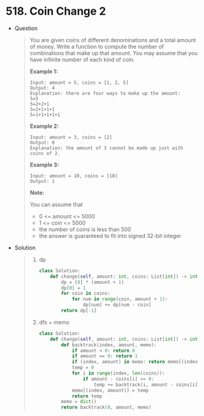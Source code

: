  # 518. Coin Change 2

- Question

  > You are given coins of different denominations and a total amount of money. Write a function to compute the number of combinations that make up that amount. You may assume that you have infinite number of each kind of coin.
  >
  > 
  >
  >  
  >
  > **Example 1:**
  >
  > ```
  > Input: amount = 5, coins = [1, 2, 5]
  > Output: 4
  > Explanation: there are four ways to make up the amount:
  > 5=5
  > 5=2+2+1
  > 5=2+1+1+1
  > 5=1+1+1+1+1
  > ```
  >
  > **Example 2:**
  >
  > ```
  > Input: amount = 3, coins = [2]
  > Output: 0
  > Explanation: the amount of 3 cannot be made up just with coins of 2.
  > ```
  >
  > **Example 3:**
  >
  > ```
  > Input: amount = 10, coins = [10] 
  > Output: 1
  > ```
  >
  >  
  >
  > **Note:**
  >
  > You can assume that
  >
  > - 0 <= amount <= 5000
  > - 1 <= coin <= 5000
  > - the number of coins is less than 500
  > - the answer is guaranteed to fit into signed 32-bit integer

- Solution

  > 1. dp
  >
  >    ```python
  >    class Solution:
  >        def change(self, amount: int, coins: List[int]) -> int:
  >            dp = [0] * (amount + 1)
  >            dp[0] = 1
  >            for coin in coins:
  >                for num in range(coin, amount + 1):
  >                    dp[num] += dp[num - coin]
  >            return dp[-1]
  >    ```
  >
  > 2. dfs + memo
  >
  >    ```python
  >    class Solution:
  >        def change(self, amount: int, coins: List[int]) -> int:
  >            def backtrack(index, amount, memo):
  >                if amount < 0: return 0
  >                if amount == 0: return 1
  >                if (index, amount) in memo: return memo[(index, amount)]
  >                temp = 0
  >                for i in range(index, len(coins)):
  >                    if amount - coins[i] >= 0: 
  >                        temp += backtrack(i, amount - coins[i], memo)
  >                memo[(index, amount)] = temp
  >                return temp
  >            memo = dict()
  >            return backtrack(0, amount, memo)
  >    ```
  >
  >    